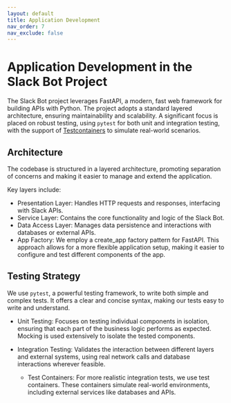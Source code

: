```yaml
---
layout: default
title: Application Development
nav_order: 7
nav_exclude: false
---
```


# Application Development in the Slack Bot Project

The Slack Bot project leverages FastAPI, a modern, fast web framework for building APIs with Python. The project adopts a standard layered architecture, ensuring maintainability and scalability. A significant focus is placed on robust testing, using `pytest` for both unit and integration testing, with the support of <a href="https://testcontainers.com" target="_blank">Testcontainers</a> to simulate real-world scenarios.

## Architecture

The codebase is structured in a layered architecture, promoting separation of concerns and making it easier to manage and extend the application.

Key layers include:

- Presentation Layer: Handles HTTP requests and responses, interfacing with Slack APIs.
- Service Layer: Contains the core functionality and logic of the Slack Bot.
- Data Access Layer: Manages data persistence and interactions with databases or external APIs.
- App Factory: We employ a create_app factory pattern for FastAPI. This approach allows for a more flexible application setup, making it easier to configure and test different components of the app.

## Testing Strategy

We use `pytest`, a powerful testing framework, to write both simple and complex tests. It offers a clear and concise syntax, making our tests easy to write and understand.

- Unit Testing: Focuses on testing individual components in isolation, ensuring that each part of the business logic performs as expected. Mocking is used extensively to isolate the tested components.

- Integration Testing: Validates the interaction between different layers and external systems, using real network calls and database interactions wherever feasible.
  - Test Containers: For more realistic integration tests, we use test containers. These containers simulate real-world environments, including external services like databases and APIs.
